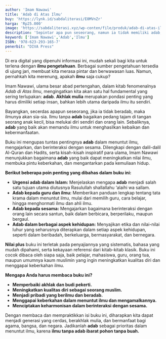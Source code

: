 ```yaml
---
author: 'Imam Nawawi'
title: 'Adab di Atas Ilmu'
buy: 'https://lynk.id/sabdaliterasi/E0MVnZr'
harga: 'Rp25.000'
image: 'https://sabdaliterasi.xyz/wp-conten/file/produk/adab-di-atas-ilm.jpg'
description: 'Sepintar apa pun seseorang, namun ia tidak memiliki adab, gugurlah nilai semua pengetahuannya; tak dapat dijadikan rujukan, takkan pula memproduksi kebaikan-kebaikan. '
keyword: ['Imam Nawawi','Adab','Ilmu']
ISBN: '978-623-293-165-7'
penerbit: "DIVA Press"
---
```

<p>Di era digital yang dipenuhi informasi ini, mudah sekali bagi kita untuk terlena dengan <strong>ilmu pengetahuan</strong>. Berbagai sumber pengetahuan tersedia di ujung jari, membuat kita merasa pintar dan berwawasan luas. Namun, pernahkah kita merenung, apakah <strong>ilmu</strong> saja cukup?</p><p>Imam Nawawi, ulama besar abad pertengahan, dalam kitab fenomenalnya <em>Adab di Atas Ilmu</em>, mengingatkan kita akan satu hal fundamental yang sering terlupakan: <strong>adab</strong>. <strong>Akhlak mulia</strong> merupakan pondasi penting yang harus dimiliki setiap insan, bahkan lebih utama daripada ilmu itu sendiri.</p><p>Bayangkan, secerdas apapun seseorang, jika ia tidak beradab, maka ilmunya akan sia-sia. Ilmu tanpa <strong>adab</strong> bagaikan pedang tajam di tangan seorang anak kecil, bisa melukai diri sendiri dan orang lain. Sebaliknya, <strong>adab</strong> yang baik akan memandu ilmu untuk menghasilkan kebaikan dan kebermanfaatan.</p><p>Buku ini mengupas tuntas pentingnya <strong>adab</strong> dalam menuntut ilmu, mengajarkan, dan berinteraksi dengan sesama. Dilengkapi dengan dalil-dalil Al-Quran dan Hadits, serta kisah-kisah inspiratif para ulama, Imam Nawawi menunjukkan bagaimana <strong>adab</strong> yang baik dapat meningkatkan nilai ilmu, membuka pintu keberkahan, dan mengantarkan pada kemuliaan hidup.</p><p><strong>Berikut beberapa poin penting yang dibahas dalam buku ini:</strong></p><ul><li><strong>Urgensi adab dalam Islam:</strong> Menjelaskan mengapa <strong>adab</strong> menjadi salah satu tujuan utama diutusnya Rasulullah shallallahu ‘alaihi wa sallam.</li><li><strong>Adab kepada guru dan ilmu:</strong> Memberikan panduan lengkap tentang tata krama dalam menuntut ilmu, mulai dari memilih guru, cara belajar, hingga menghormati ilmu dan ahli ilmu.</li><li><strong>Adab kepada sesama:</strong> Mengajarkan bagaimana berinteraksi dengan orang lain secara santun, baik dalam berbicara, berperilaku, maupun bergaul.</li><li><strong>Adab dalam berbagai aspek kehidupan:</strong> Menyajikan etika dan nilai-nilai luhur yang seharusnya diterapkan dalam setiap aspek kehidupan, seperti dalam beribadah, berkeluarga, bermasyarakat, dan bernegara.</li></ul><p><strong>Nilai plus</strong> buku ini terletak pada penyajiannya yang sistematis, bahasa yang mudah dipahami, serta kekayaan referensi dari kitab-kitab klasik. Buku ini cocok dibaca oleh siapa saja, baik pelajar, mahasiswa, guru, orang tua, maupun umumnya kaum muslimin yang ingin meningkatkan kualitas diri dan menggapai keberkahan ilmu.</p><p><strong>Mengapa Anda harus membaca buku ini?</strong></p><ul><li><strong>Memperbaiki akhlak dan budi pekerti.</strong></li><li><strong>Meningkatkan kualitas diri sebagai seorang muslim.</strong></li><li><strong>Menjadi pribadi yang berilmu dan beradab.</strong></li><li><strong>Menggapai keberkahan dalam menuntut ilmu dan mengamalkannya.</strong></li><li><strong>Menciptakan keharmonisan dalam berinteraksi dengan sesama.</strong></li></ul><p>Dengan membaca dan mempraktikkan isi buku ini, diharapkan kita dapat menjadi generasi yang cerdas, berakhlak mulia, dan bermanfaat bagi agama, bangsa, dan negara. Jadikanlah <strong>adab</strong> sebagai prioritas dalam menuntut ilmu, karena <strong>ilmu tanpa adab ibarat pohon tanpa buah.</strong></p>


